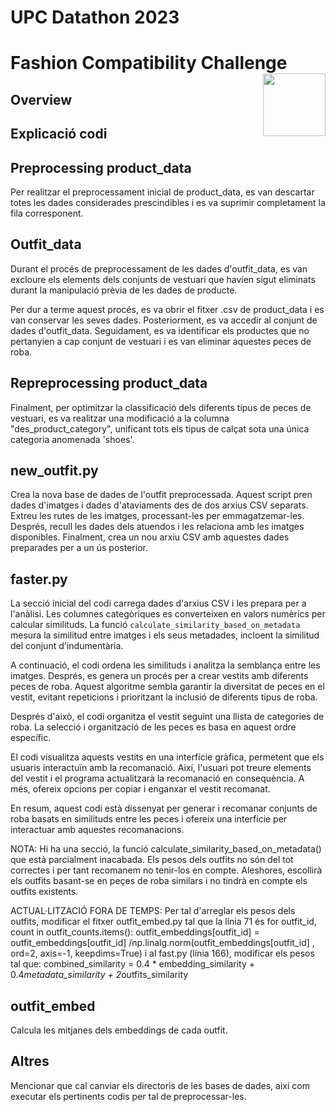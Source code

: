 # UPC Datathon 2023
# Fashion Compatibility Challenge <img src="resources/icon.png" align="right" height=100/>

## Overview

## Explicació codi

## Preprocessing product_data

Per realitzar el preprocessament inicial de product_data, es van descartar totes les dades considerades prescindibles i es va suprimir completament la fila corresponent. 



## Outfit_data

Durant el procés de preprocessament de les dades d'outfit_data, es van excloure els elements dels conjunts de vestuari que havien sigut eliminats durant la manipulació prèvia de les dades de producte.

Per dur a terme aquest procés, es va obrir el fitxer .csv de product_data i es van conservar les seves dades. Posteriorment, es va accedir al conjunt de dades d'outfit_data. Seguidament, es va identificar els productes que no pertanyien a cap conjunt de vestuari i es van eliminar aquestes peces de roba.


## Repreprocessing product_data

Finalment, per optimitzar la classificació dels diferents tipus de peces de vestuari, es va realitzar una modificació a la columna "des_product_category", unificant tots els tipus de calçat sota una única categoria anomenada 'shoes'.


## new_outfit.py

Crea la nova base de dades de l'outfit preprocessada.
Aquest script pren dades d'imatges i dades d'ataviaments des de dos arxius CSV separats. Extreu les rutes de les imatges, processant-les per emmagatzemar-les. Després, recull les dades dels atuendos i les relaciona amb les imatges disponibles. Finalment, crea un nou arxiu CSV amb aquestes dades preparades per a un ús posterior.

## faster.py

La secció inicial del codi carrega dades d'arxius CSV i les prepara per a l'anàlisi. Les columnes categòriques es converteixen en valors numèrics per calcular similituds. La funció `calculate_similarity_based_on_metadata` mesura la similitud entre imatges i els seus metadades, incloent la similitud del conjunt d'indumentària.

A continuació, el codi ordena les similituds i analitza la semblança entre les imatges. Després, es genera un procés per a crear vestits amb diferents peces de roba. Aquest algoritme sembla garantir la diversitat de peces en el vestit, evitant repeticions i prioritzant la inclusió de diferents tipus de roba.

Després d'això, el codi organitza el vestit seguint una llista de categories de roba. La selecció i organització de les peces es basa en aquest ordre específic.

El codi visualitza aquests vestits en una interfície gràfica, permetent que els usuaris interactuïn amb la recomanació. Així, l'usuari pot treure elements del vestit i el programa actualitzarà la recomanació en consequència. A més, ofereix opcions per copiar i enganxar el vestit recomanat.

En resum, aquest codi està dissenyat per generar i recomanar conjunts de roba basats en similituds entre les peces i ofereix una interfície per interactuar amb aquestes recomanacions.

NOTA: Hi ha una secció, la funció calculate_similarity_based_on_metadata() que està parcialment inacabada. Els pesos dels outfits no són del tot correctes i per tant recomanem no tenir-los en compte. Aleshores, escollirà els outfits basant-se en peçes de roba similars i no tindrà en compte els outfits existents.

ACTUAL·LITZACIÓ FORA DE TEMPS: Per tal d'arreglar els pesos dels outfits, modificar el fitxer outfit_embed.py tal que la línia 71 és
for outfit_id, count in outfit_counts.items():
    outfit_embeddings[outfit_id]  = outfit_embeddings[outfit_id] /np.linalg.norm(outfit_embeddings[outfit_id] , ord=2, axis=-1, keepdims=True)
i al fast.py (línia 166), modificar els pesos tal que:
combined_similarity = 0.4 * embedding_similarity + 0.4*metadata_similarity + 2*outfits_similarity

## outfit_embed

Calcula les mitjanes dels embeddings de cada outfit.

## Altres

Mencionar que cal canviar els directoris de les bases de dades, així com executar els pertinents codis per tal de preprocessar-les.
